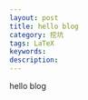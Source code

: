 ```yaml
---
layout: post
title: hello blog
category: 挖坑
tags: LaTeX
keywords: 
description: 
---
```


hello blog
